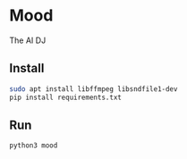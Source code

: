 # Mood 

The AI DJ 

## Install 
```sh
sudo apt install libffmpeg libsndfile1-dev
pip install requirements.txt
```

## Run 
```sh
python3 mood 
```
